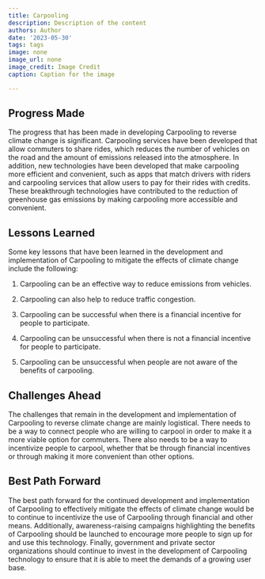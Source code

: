 ```yaml
---
title: Carpooling
description: Description of the content
authors: Author
date: '2023-05-30'
tags: tags
image: none
image_url: none
image_credit: Image Credit
caption: Caption for the image

---
```




## Progress Made

The progress that has been made in developing Carpooling to reverse climate change is significant. Carpooling services have been developed that allow commuters to share rides, which reduces the number of vehicles on the road and the amount of emissions released into the atmosphere. In addition, new technologies have been developed that make carpooling more efficient and convenient, such as apps that match drivers with riders and carpooling services that allow users to pay for their rides with credits. These breakthrough technologies have contributed to the reduction of greenhouse gas emissions by making carpooling more accessible and convenient.

## Lessons Learned

Some key lessons that have been learned in the development and implementation of Carpooling to mitigate the effects of climate change include the following:

1. Carpooling can be an effective way to reduce emissions from vehicles.

2. Carpooling can also help to reduce traffic congestion.

3. Carpooling can be successful when there is a financial incentive for people to participate.

4. Carpooling can be unsuccessful when there is not a financial incentive for people to participate.

5. Carpooling can be unsuccessful when people are not aware of the benefits of carpooling.

## Challenges Ahead

The challenges that remain in the development and implementation of Carpooling to reverse climate change are mainly logistical. There needs to be a way to connect people who are willing to carpool in order to make it a more viable option for commuters. There also needs to be a way to incentivize people to carpool, whether that be through financial incentives or through making it more convenient than other options.

## Best Path Forward

The best path forward for the continued development and implementation of Carpooling to effectively mitigate the effects of climate change would be to continue to incentivize the use of Carpooling through financial and other means. Additionally, awareness-raising campaigns highlighting the benefits of Carpooling should be launched to encourage more people to sign up for and use this technology. Finally, government and private sector organizations should continue to invest in the development of Carpooling technology to ensure that it is able to meet the demands of a growing user base.
